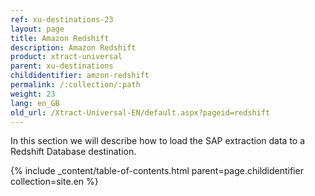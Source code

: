 ```yaml
---
ref: xu-destinations-23
layout: page
title: Amazon Redshift
description: Amazon Redshift
product: xtract-universal
parent: xu-destinations
childidentifier: amzon-redshift
permalink: /:collection/:path
weight: 23
lang: en_GB
old_url: /Xtract-Universal-EN/default.aspx?pageid=redshift
---
```


In this section we will describe how to load the SAP extraction data to a Redshift Database destination.

{% include _content/table-of-contents.html parent=page.childidentifier collection=site.en %}